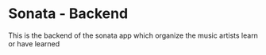 # Sonata - Backend

This is the backend of the sonata app which organize the music artists learn or have learned
